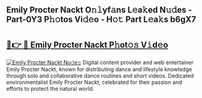 ## Emily Procter Nackt O𝚗𝚕yf𝚊ns L𝚎a𝚔ed N𝚞𝚍es - Part-0Y3 P𝚑𝚘tos Vi𝚍𝚎o - H𝚘𝚝 Part L𝚎a𝚔s b6gX7

# <h2><a href="http://kfbtjh.oniu.top/?m=Emily+Procter+Nackt">🔗👉 🔴 Emily Procter Nackt P𝚑ot𝚘𝚜 V𝚒d𝚎o</a></h2>

[![Emily Procter Nackt Nu𝚍e𝚜](https://i.imgur.com/0qMVB7G.gif)](http://kfbtjh.oniu.top/?m=Emily+Procter+Nackt)
Digital content provider and web entertainer Emily Procter Nackt, known for distributing dance and lifestyle knowledge through solo and collaborative dance routines and short videos. Dedicated environmentalist Emily Procter Nackt, celebrated for their passion and efforts to protect the natural world.  
